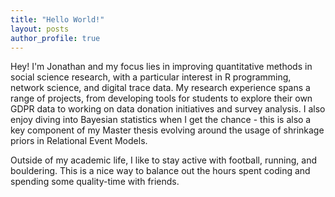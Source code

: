 ```yaml
---
title: "Hello World!"
layout: posts
author_profile: true
---
```



Hey! I'm Jonathan and my focus lies in improving quantitative methods in social science research, with a particular interest in R programming, network science, and digital trace data. My research experience spans a range of projects, from developing tools for students to explore their own GDPR data to working on data donation initiatives and survey analysis. I also enjoy diving into Bayesian statistics when I get the chance - this is also a key component of my Master thesis evolving around the usage of shrinkage priors in Relational Event Models.

Outside of my academic life, I like to stay active with football, running, and bouldering. This is a nice way to balance out the hours spent coding and spending some quality-time with friends.